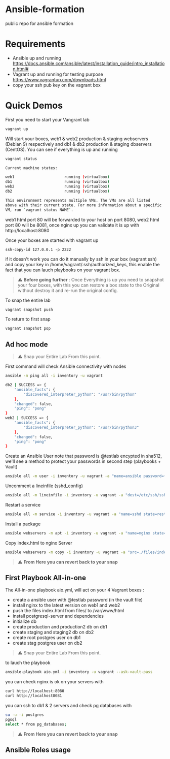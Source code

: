 # Ansible-formation
public repo for ansible formation 

# Requirements 
* Ansible up and running https://docs.ansible.com/ansible/latest/installation_guide/intro_installation.html#
* Vagrant up and running for testing purpose https://www.vagrantup.com/downloads.html
* copy your ssh pub key on the vagrant box

# Quick Demos

First you need to start your Vangrant lab 

```bash
vagrant up
```

Will start your boxes, web1 & web2 production & staging webservers (Debian 9) respectively and db1 & db2 production & staging dbservers (CentOS). You can see if everything is up and running

```bash
vagrant status

Current machine states:

web1                      running (virtualbox)
db1                       running (virtualbox)
web2                      running (virtualbox)
db2                       running (virtualbox)

This environment represents multiple VMs. The VMs are all listed
above with their current state. For more information about a specific
VM, run `vagrant status NAME`.
```
web1 html port 80 will be forwarded to your host on port 8080, web2 html port 80 will be 8081, once nginx up you can validate it is up with http://localhost:8080 

Once your boxes are started with vagrant up 
```
ssh-copy-id 127.0.0.1 -p 2222
```
if it doesn't work you can do it manually by ssh in your box (vagrant ssh) and copy your key in /home/vagrant/.ssh/authorized_keys, this enable the fact that you can lauch playbooks on your vagrant box.


> :warning: **Before going further** : Once Everything is up you need to snapshot your four boxes, with this you can restore a box state to the Original without destroy it and re-run the original config. 


To snap the entire lab 

```bash
vagrant snapshot push
```

To return to first snap
```bash
vagrant snapshot pop
```

## Ad hoc mode

> :warning: Snap your Entire Lab From this point.

First command will check Ansible connectivity with nodes

```bash
ansible -m ping all -i inventory -u vagrant

db2 | SUCCESS => {
    "ansible_facts": {
        "discovered_interpreter_python": "/usr/bin/python"
    }, 
    "changed": false, 
    "ping": "pong"
}
web2 | SUCCESS => {
    "ansible_facts": {
        "discovered_interpreter_python": "/usr/bin/python3"
    }, 
    "changed": false, 
    "ping": "pong"
}
```

Create an Ansible User note that password is @testlab encypted in sha512, we'll see a method to protect your passwords in second step (playbooks + Vault)

```bash
ansible all -m user -i inventory -u vagrant -a "name=ansible password={{ '@testlab' | password_hash('sha512')}} shell=/bin/bash" --become 
```
Uncomment a lineinfile (sshd_config)
```bash
ansible all -m lineinfile -i inventory -u vagrant -a "dest=/etc/ssh/sshd_config regexp='^#PasswordAuthentication.*' line='PasswordAuthentication yes'" --become
```

Restart a service
```bash
ansible all -m service -i inventory -u vagrant -a "name=sshd state=restarted" --become
```
Install a package
```bash
ansible webservers -m apt -i inventory -u vagrant -a "name=nginx state=latest update_cache=yes" --become
```
Copy index.html to nginx Server
```bash
ansible webservers -m copy -i inventory -u vagrant -a "src=./files/index.html dest=/var/www/html/index.html owner=root group=root backup=yes" --become
```
> :warning: **From Here you can revert back to your snap**
## First Playbook All-in-one
The All-in-one playbook aio.yml, will act on your 4 Vagrant boxes :
* create a ansible user with @testlab password (in the vault file)
* install nginx to the latest version on web1 and web2
* push the files index.html from files/ to /var/www/html
* install postgresql-server and dependencies
* initialize db
* create production and production2 db on db1
* create staging and staging2 db on db2
* create root postgres user on db1
* create stag postgres user on db2

> :warning: Snap your Entire Lab From this point.

to lauch the playbook 

```bash
ansible-playbook aio.yml -i inventory -u vagrant --ask-vault-pass
```
you can check nginx is ok on your servers with 

```bash
curl http://localhost:8080
curl http://localhost8081
```

you can ssh to db1 & 2 servers and check pg databases with 
```bash
su -u -i postgres
pgsql
select * from pg_databases;
```
> :warning: **From Here you can revert back to your snap**
## Ansible Roles usage